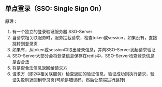## 单点登录（SSO: Single Sign On）

原理：

1. 有一个独立的登录验证服务器 SSO-Server
2. 当请求相关联服务时，服务拦截请求，检查token或session，如果没有，直接跳转到登录页
3. 如果有，从token或session中取出登录信息，并向SSO-Server发起请求验证
4. SSO-Server大部分会将登录信息保存在redis中，SSO-Server检查登录信息是否合法
5. 将是否合法信息返回给请求方
6. 请求方（即2中相关联服务）检查返回的验证信息，验证成功则执行请求，验证失败则返回到登录页(可能是错误码，然后让前端进行跳转)